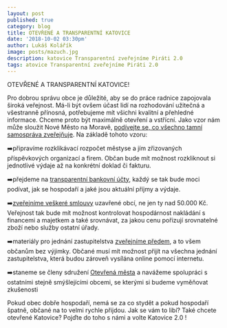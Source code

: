 ```yaml
---
layout: post
published: true
category: blog
title: OTEVŘENÉ A TRANSPARENTNÍ KATOVICE
date: '2018-10-02 03:30pm'
author: Lukáš Kolářík
image: posts/mazuch.jpg
description: katovice Transparentní zveřejníme Piráti 2.0
tags: atovice Transparentní zveřejníme Piráti 2.0
---
```

OTEVŘENÉ A TRANSPARENTNÍ KATOVICE! 



Pro dobrou správu obce je důležité, aby se do práce radnice zapojovala široká veřejnost. Má-li být ovšem účast lidí na rozhodování užitečná a všestranně přínosná, potřebujeme mít všichni kvalitní a přehledné informace. Chceme proto být maximálně otevření a vstřícní. Jako vzor nám může sloužit Nové Město na Moravě, [podívejte se, co všechno tamní samospráva zveřejňuje](https://otevreno.nmnm.cz/). Na základě tohoto vzoru:



➡️připravíme rozklikávací rozpočet městyse a jím zřizovaných příspěvkových organizací a firem. Občan bude mít možnost rozkliknout si jednotlivé výdaje až na konkrétní doklad či fakturu.



➡️přejdeme na [transparentní bankovní účty](https://bit.ly/2DGUxLv), každý se tak bude moci podívat, jak se hospodaří a jaké jsou aktuální příjmy a výdaje. 



➡️[zveřejníme veškeré smlouvy](https://bit.ly/2xK7Bug) uzavřené obcí, ne jen ty nad 50.000 Kč. Veřejnost tak bude mít možnost kontrolovat hospodárnost nakládání s financemi a majetkem a také srovnávat, za jakou cenu pořizují srovnatelné zboží nebo služby ostatní úřady. 



➡️materiály pro jednání zastupitelstva [zveřejníme předem](https://bit.ly/2xOHrXl), a to všem občanům bez výjimky. Občané musí mít možnost přijít na všechna jednání zastupitelstva, která budou zároveň vysílána online pomocí internetu. 



➡️staneme se členy sdružení [Otevřená města](https://www.otevrenamesta.cz/) a navážeme spolupráci s ostatními stejně smýšlejícími obcemi, se kterými si budeme vyměňovat zkušenosti



Pokud obec dobře hospodaří, nemá se za co stydět a pokud hospodaří špatně, občané na to velmi rychle přijdou. Jak se vám to libí? Také chcete otevřené Katovice? Pojďte do toho s námi a volte Katovice 2.0 !
